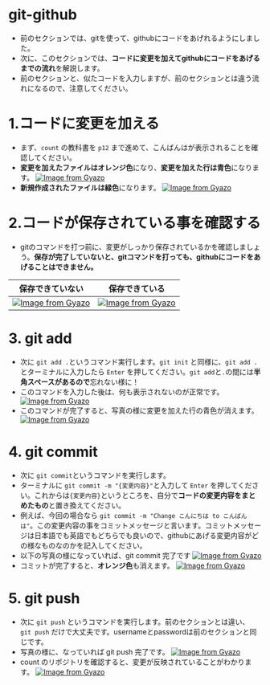 # git-github
- 前のセクションでは、gitを使って、githubにコードをあげれるようにしました。
- 次に、このセクションでは、**コードに変更を加えてgithubにコードをあげるまでの流れ**を解説します。
- 前のセクションと、似たコードを入力しますが、前のセクションとは違う流れになるので、注意してください。

# 1.コードに変更を加える
- まず、`count` の教科書を `p12` まで進めて、こんばんはが表示されることを確認してください。
- **変更を加えたファイルはオレンジ色**になり、**変更を加えた行は青色**になります。
[![Image from Gyazo](https://i.gyazo.com/7520db7faf0405eb707603bbd04c80e6.png)](https://gyazo.com/7520db7faf0405eb707603bbd04c80e6)
- **新規作成されたファイルは緑色**になります。
[![Image from Gyazo](https://i.gyazo.com/0b4f3a545fb8ceb5f6004b0f61011b52.png)](https://gyazo.com/0b4f3a545fb8ceb5f6004b0f61011b52)

# 2.コードが保存されている事を確認する
- gitのコマンドを打つ前に、変更がしっかり保存されているかを確認しましょう。**保存が完了していないと、gitコマンドを打っても、githubにコードをあげることはできません。**

| 保存できていない | 保存できている|
| ----------- | ---------|
| [![Image from Gyazo](https://i.gyazo.com/141e3171fa9885da11988ecacfa3d27f.png)](https://gyazo.com/141e3171fa9885da11988ecacfa3d27f) | [![Image from Gyazo](https://i.gyazo.com/e3ddb15a65f0fb3948761215fd816dd5.png)](https://gyazo.com/e3ddb15a65f0fb3948761215fd816dd5)|

# 3. git add
- 次に `git add .`というコマンド実行します。`git init` と同様に、`git add .`とターミナルに入力したら `Enter` を押してください。`git add`と`.`の間には**半角スペースがあるので**忘れない様に！
- このコマンドを入力した後は、何も表示されないのが正常です。
[![Image from Gyazo](https://i.gyazo.com/f7dec49a50a6f09dd1586102c7dc38dc.png)](https://gyazo.com/f7dec49a50a6f09dd1586102c7dc38dc)
- このコマンドが完了すると、写真の様に変更を加えた行の青色が消えます。
[![Image from Gyazo](https://i.gyazo.com/8b89c148fc8fea145014300162f21b5c.png)](https://gyazo.com/8b89c148fc8fea145014300162f21b5c)

# 4. git commit
- 次に `git commit`というコマンドを実行します。
- ターミナルに `git commit -m "{変更内容}"`と入力して `Enter` を押してください。これからは`{変更内容}`というところを、自分で**コードの変更内容をまとめたもの**と置き換えてください。
- 例えば、今回の場合なら `git commit -m "Change こんにちは to こんばんは"`。この変更内容の事をコミットメッセージと言います。コミットメッセージは日本語でも英語でもどちらでも良いので、githubにあげる変更内容がどの様なものなのかを記入してください。
- 以下の写真の様になっていれば、git commit 完了です
[![Image from Gyazo](https://i.gyazo.com/83a0e419f24fe2592be3d5aaf610aed1.png)](https://gyazo.com/83a0e419f24fe2592be3d5aaf610aed1)
- コミットが完了すると、**オレンジ色**も消えます。
[![Image from Gyazo](https://i.gyazo.com/43f3ac66f4fdbd9f4768e478d839744b.png)](https://gyazo.com/43f3ac66f4fdbd9f4768e478d839744b)

# 5. git push
- 次に `git push` というコマンドを実行します。前のセクションとは違い、 `git push` だけで大丈夫です。usernameとpasswordは前のセクションと同じです。
- 写真の様に、なっていれば git push 完了です。
[![Image from Gyazo](https://i.gyazo.com/e2ba8c84e56d5812f4a822eeef2d9818.png)](https://gyazo.com/e2ba8c84e56d5812f4a822eeef2d9818)
- count のリポジトリを確認すると、変更が反映されていることがわかります。
[![Image from Gyazo](https://i.gyazo.com/da1cf0f1a6cfca51fc002a09c04d706e.png)](https://gyazo.com/da1cf0f1a6cfca51fc002a09c04d706e)